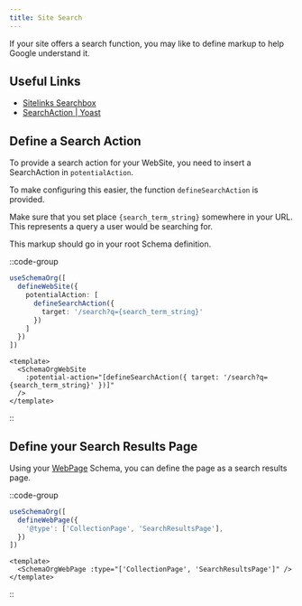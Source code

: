 ```yaml
---
title: Site Search
---
```


If your site offers a search function, you may like to define markup to help Google understand it.

## Useful Links

- [Sitelinks Searchbox](https://developers.google.com/search/docs/advanced/structured-data/sitelinks-searchbox)
- [SearchAction | Yoast](https://developer.yoast.com/features/schema/pieces/searchaction)

## Define a Search Action

To provide a search action for your WebSite, you need to insert a SearchAction in `potentialAction`.

To make configuring this easier, the function `defineSearchAction` is provided.

Make sure that you set place `{search_term_string}` somewhere in your URL.
This represents a query a user would be searching for.

This markup should go in your root Schema definition.

::code-group

```ts [useSchemaOrg]
useSchemaOrg([
  defineWebSite({
    potentialAction: [
      defineSearchAction({
        target: '/search?q={search_term_string}'
      })
    ]
  })
])
```

```vue [Vue Components]
<template>
  <SchemaOrgWebSite
    :potential-action="[defineSearchAction({ target: '/search?q={search_term_string}' })]"
  />
</template>
```
::

## Define your Search Results Page

Using your [WebPage](/schema-org/schema/webpage) Schema, you can define the page as a search results page.

::code-group

```ts [useSchemaOrg]
useSchemaOrg([
  defineWebPage({
    '@type': ['CollectionPage', 'SearchResultsPage'],
  })
])
```

```vue [Vue Components]
<template>
  <SchemaOrgWebPage :type="['CollectionPage', 'SearchResultsPage']" />
</template>
```
::
